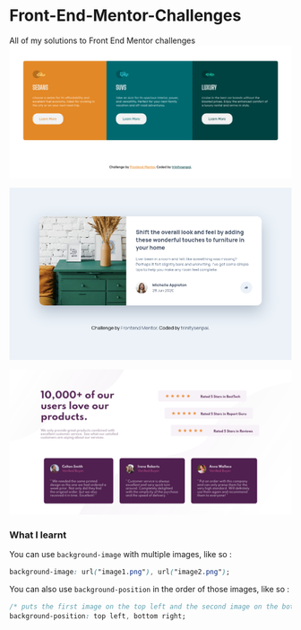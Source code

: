 # Front-End-Mentor-Challenges

All of my solutions to Front End Mentor challenges
[![screenshot](./screenshots/screenshot.png)](https://github.com/trinitysenpai/Front-End-Mentor-Challenges/tree/main/3-column-preview-card-component-main)

[![screenshot](./screenshots/screenshot2.png)](https://github.com/trinitysenpai/Front-End-Mentor-Challenges/tree/main/article-preview-component-master)

[![screenshot](./screenshots/screenshot3.png)](https://github.com/trinitysenpai/Front-End-Mentor-Challenges/tree/main/social-proof-section-master)

### What I learnt

You can use `background-image` with multiple images, like so :

```css
background-image: url("image1.png"), url("image2.png");
```

You can also use `background-position` in the order of those images, like so :

```css
/* puts the first image on the top left and the second image on the bottm right */
background-position: top left, bottom right;
```
